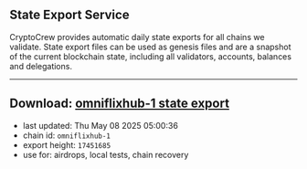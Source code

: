 ## State Export Service
CryptoCrew provides automatic daily state exports for all chains we validate. State export files can be used as genesis files and are a snapshot of the current blockchain state, including all validators, accounts, balances and delegations.

---
**Download: [omniflixhub-1 state export](https://dl-eu2.ccvalidators.com/SERVICE/omniflixhub/omniflixhub-1_export_17451685.json)**
---

- last updated: Thu May 08 2025 05:00:36
- chain id: `omniflixhub-1`
- export height: `17451685`
- use for: airdrops, local tests, chain recovery
